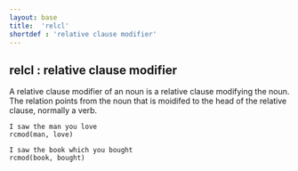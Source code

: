 ```yaml
---
layout: base
title:  'relcl'
shortdef : 'relative clause modifier'
---
```



## relcl : relative clause modifier

A relative clause modifier of an noun is a relative clause modifying the
noun.  The relation points from the noun that is moidifed to the head of
the relative clause, normally a verb.

~~~ sdparse
I saw the man you love
rcmod(man, love)
~~~



~~~ sdparse
I saw the book which you bought
rcmod(book, bought)
~~~

 

